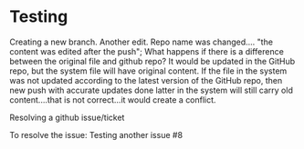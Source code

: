 # Testing
Creating a new branch.
Another edit.
Repo name was changed.... "the content was edited after the push";
What happens if there is a difference between the original file and github repo? 
It would be updated in the GitHub repo, but the system file will have original content. 
If the file in the system was not updated according to the latest version of the GitHub repo, then new push with accurate updates done latter in the system will still carry old content....that is not correct...it would create a conflict. 


Resolving a github issue/ticket

To resolve the issue: Testing another issue #8